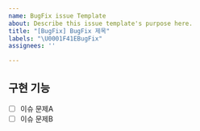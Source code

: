 ```yaml
---
name: BugFix issue Template
about: Describe this issue template's purpose here.
title: "[BugFix] BugFix 제목"
labels: "\U0001F41EBugFix"
assignees: ''

---
```


## 구현 기능
- [ ] 이슈 문제A
- [ ] 이슈 문제B
